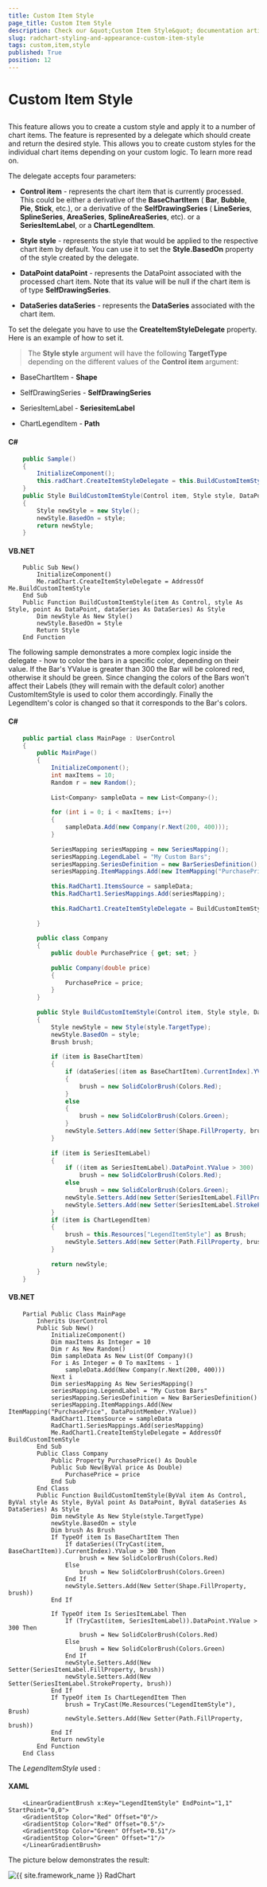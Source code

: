 ```yaml
---
title: Custom Item Style
page_title: Custom Item Style
description: Check our &quot;Custom Item Style&quot; documentation article for the RadChart {{ site.framework_name }} control.
slug: radchart-styling-and-appearance-custom-item-style
tags: custom,item,style
published: True
position: 12
---
```


# Custom Item Style



## 

This feature allows you to create a custom style and apply it to a number of chart items. The feature is represented by a delegate which should create and return the desired style. This allows you to create custom styles for the individual chart items depending on your custom logic. To learn more read on.

The delegate accepts four parameters:

* __Control item__ - represents the chart item that is currently processed. This could be either a derivative of the __BaseChartItem__ ( __Bar__, __Bubble__, __Pie__, __Stick__, etc.), or a derivative of the __SelfDrawingSeries__ ( __LineSeries__, __SplineSeries__, __AreaSeries__, __SplineAreaSeries__, etc). or a __SeriesItemLabel__, or a __ChartLegendItem__.

* __Style style__ - represents the style that would be applied to the respective chart item by default. You can use it to set the __Style.BasedOn__ property of the style created by the delegate.

* __DataPoint dataPoint__ - represents the DataPoint associated with the processed chart item. Note that its value will be null if the chart item is of type __SelfDrawingSeries__.

* __DataSeries dataSeries__ - represents the __DataSeries__ associated with the chart item.

To set the delegate you have to use the __CreateItemStyleDelegate__ property. Here is an example of how to set it.

>The __Style style__ argument will have the following __TargetType__ depending on the different values of the __Control item__ argument:

* BaseChartItem - __Shape__

* SelfDrawingSeries - __SelfDrawingSeries__

* SeriesItemLabel - __SeriesitemLabel__

* ChartLegendItem - __Path__

#### __C#__

```C#
	public Sample()
	{
	    InitializeComponent();
	    this.radChart.CreateItemStyleDelegate = this.BuildCustomItemStyle;
	}
	public Style BuildCustomItemStyle(Control item, Style style, DataPoint point, DataSeries dataSeries )
	{
	    Style newStyle = new Style();
	    newStyle.BasedOn = style;
	    return newStyle;
	}
```



#### __VB.NET__

```VB.NET
	Public Sub New()
	    InitializeComponent()
	    Me.radChart.CreateItemStyleDelegate = AddressOf Me.BuildCustomItemStyle
	End Sub
	Public Function BuildCustomItemStyle(item As Control, style As Style, point As DataPoint, dataSeries As DataSeries) As Style
	    Dim newStyle As New Style()
	    newStyle.BasedOn = Style
	    Return Style
	End Function
```



The following sample demonstrates a more complex logic inside the delegate - how to color the bars in a specific color, depending on their value. If the Bar's YValue is greater than 300 the Bar will be colored red, otherwise it should be green. Since changing the colors of the Bars won't affect their Labels (they will remain with the default color) another CustomItemStyle is used to color them accordingly. Finally the LegendItem's color is changed so that it corresponds to the Bar's colors.

#### __C#__

```C#
	public partial class MainPage : UserControl
	{
	    public MainPage()
	    {
	        InitializeComponent();
	        int maxItems = 10;
	        Random r = new Random();
	
	        List<Company> sampleData = new List<Company>();
	
	        for (int i = 0; i < maxItems; i++)
	        {
	            sampleData.Add(new Company(r.Next(200, 400)));
	        }
	
	        SeriesMapping seriesMapping = new SeriesMapping();
	        seriesMapping.LegendLabel = "My Custom Bars";
	        seriesMapping.SeriesDefinition = new BarSeriesDefinition();
	        seriesMapping.ItemMappings.Add(new ItemMapping("PurchasePrice", DataPointMember.YValue));
	
	        this.RadChart1.ItemsSource = sampleData;
	        this.RadChart1.SeriesMappings.Add(seriesMapping);
	
	        this.RadChart1.CreateItemStyleDelegate = BuildCustomItemStyle;
	
	    }
	
	    public class Company
	    {
	        public double PurchasePrice { get; set; }
	
	        public Company(double price)
	        {
	            PurchasePrice = price;
	        }
	    }
	
	    public Style BuildCustomItemStyle(Control item, Style style, DataPoint point, DataSeries dataSeries)
	    {
	        Style newStyle = new Style(style.TargetType);
	        newStyle.BasedOn = style;
	        Brush brush;
	
	        if (item is BaseChartItem)
	        {
	            if (dataSeries[(item as BaseChartItem).CurrentIndex].YValue > 300)
	            {
	                brush = new SolidColorBrush(Colors.Red);
	            }
	            else
	            {
	                brush = new SolidColorBrush(Colors.Green);
	            }
	            newStyle.Setters.Add(new Setter(Shape.FillProperty, brush));
	        }
	
	        if (item is SeriesItemLabel)
	        {
	            if ((item as SeriesItemLabel).DataPoint.YValue > 300)
	                brush = new SolidColorBrush(Colors.Red);
	            else
	                brush = new SolidColorBrush(Colors.Green);
	            newStyle.Setters.Add(new Setter(SeriesItemLabel.FillProperty, brush));
	            newStyle.Setters.Add(new Setter(SeriesItemLabel.StrokeProperty, brush));
	        }
	        if (item is ChartLegendItem)
	        {
	            brush = this.Resources["LegendItemStyle"] as Brush;
	            newStyle.Setters.Add(new Setter(Path.FillProperty, brush));
	        }
	
	        return newStyle;
	    }
	}
```



#### __VB.NET__

```VB.NET
	Partial Public Class MainPage
	    Inherits UserControl
	    Public Sub New()
	        InitializeComponent()
	        Dim maxItems As Integer = 10
	        Dim r As New Random()
	        Dim sampleData As New List(Of Company)()
	        For i As Integer = 0 To maxItems - 1
	            sampleData.Add(New Company(r.Next(200, 400)))
	        Next i
	        Dim seriesMapping As New SeriesMapping()
	        seriesMapping.LegendLabel = "My Custom Bars"
	        seriesMapping.SeriesDefinition = New BarSeriesDefinition()
	        seriesMapping.ItemMappings.Add(New ItemMapping("PurchasePrice", DataPointMember.YValue))
	        RadChart1.ItemsSource = sampleData
	        RadChart1.SeriesMappings.Add(seriesMapping)
	        Me.RadChart1.CreateItemStyleDelegate = AddressOf BuildCustomItemStyle
	    End Sub
	    Public Class Company
	        Public Property PurchasePrice() As Double
	        Public Sub New(ByVal price As Double)
	            PurchasePrice = price
	        End Sub
	    End Class
	    Public Function BuildCustomItemStyle(ByVal item As Control, ByVal style As Style, ByVal point As DataPoint, ByVal dataSeries As DataSeries) As Style
	        Dim newStyle As New Style(style.TargetType)
	        newStyle.BasedOn = style
	        Dim brush As Brush
	        If TypeOf item Is BaseChartItem Then
	            If dataSeries((TryCast(item, BaseChartItem)).CurrentIndex).YValue > 300 Then
	                brush = New SolidColorBrush(Colors.Red)
	            Else
	                brush = New SolidColorBrush(Colors.Green)
	            End If
	            newStyle.Setters.Add(New Setter(Shape.FillProperty, brush))
	        End If
	
	        If TypeOf item Is SeriesItemLabel Then
	            If (TryCast(item, SeriesItemLabel)).DataPoint.YValue > 300 Then
	                brush = New SolidColorBrush(Colors.Red)
	            Else
	                brush = New SolidColorBrush(Colors.Green)
	            End If
	            newStyle.Setters.Add(New Setter(SeriesItemLabel.FillProperty, brush))
	            newStyle.Setters.Add(New Setter(SeriesItemLabel.StrokeProperty, brush))
	        End If
	        If TypeOf item Is ChartLegendItem Then
	            brush = TryCast(Me.Resources("LegendItemStyle"), Brush)
	            newStyle.Setters.Add(New Setter(Path.FillProperty, brush))
	        End If
	        Return newStyle
	    End Function
	End Class
```



The *LegendItemStyle* used :

#### __XAML__

```XAML
	<LinearGradientBrush x:Key="LegendItemStyle" EndPoint="1,1" StartPoint="0,0">
	<GradientStop Color="Red" Offset="0"/>
	<GradientStop Color="Red" Offset="0.5"/>
	<GradientStop Color="Green" Offset="0.51"/>
	<GradientStop Color="Green" Offset="1"/>
	</LinearGradientBrush>
```



The picture below demonstrates the result:
 
 ![{{ site.framework_name }} RadChart  ](images/RadChart_Styling_and_Appearance_Custom_Item_Style_01.png)
